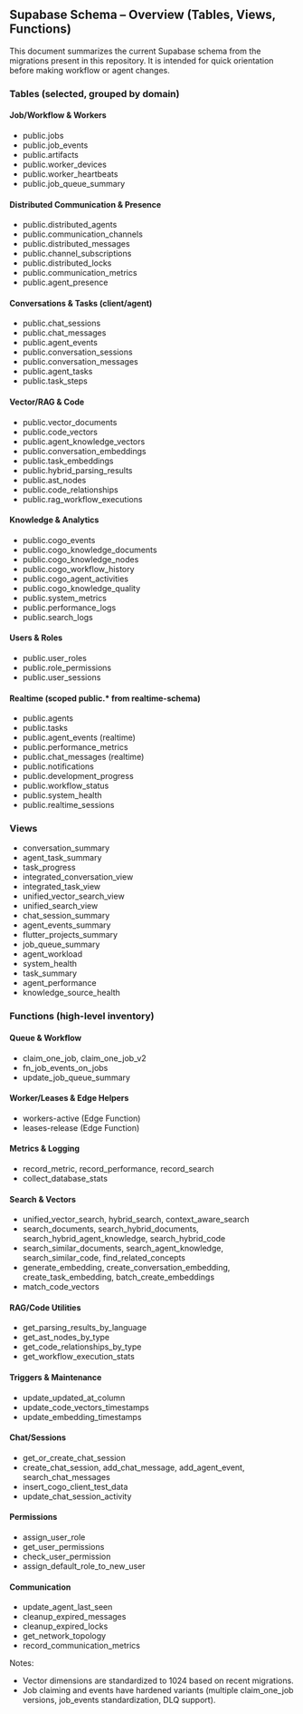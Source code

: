 ## Supabase Schema – Overview (Tables, Views, Functions)

This document summarizes the current Supabase schema from the migrations present in this repository. It is intended for quick orientation before making workflow or agent changes.

### Tables (selected, grouped by domain)

#### Job/Workflow & Workers
- public.jobs
- public.job_events
- public.artifacts
- public.worker_devices
- public.worker_heartbeats
- public.job_queue_summary

#### Distributed Communication & Presence
- public.distributed_agents
- public.communication_channels
- public.distributed_messages
- public.channel_subscriptions
- public.distributed_locks
- public.communication_metrics
- public.agent_presence

#### Conversations & Tasks (client/agent)
- public.chat_sessions
- public.chat_messages
- public.agent_events
- public.conversation_sessions
- public.conversation_messages
- public.agent_tasks
- public.task_steps

#### Vector/RAG & Code
- public.vector_documents
- public.code_vectors
- public.agent_knowledge_vectors
- public.conversation_embeddings
- public.task_embeddings
- public.hybrid_parsing_results
- public.ast_nodes
- public.code_relationships
- public.rag_workflow_executions

#### Knowledge & Analytics
- public.cogo_events
- public.cogo_knowledge_documents
- public.cogo_knowledge_nodes
- public.cogo_workflow_history
- public.cogo_agent_activities
- public.cogo_knowledge_quality
- public.system_metrics
- public.performance_logs
- public.search_logs

#### Users & Roles
- public.user_roles
- public.role_permissions
- public.user_sessions

#### Realtime (scoped public.* from realtime-schema)
- public.agents
- public.tasks
- public.agent_events (realtime)
- public.performance_metrics
- public.chat_messages (realtime)
- public.notifications
- public.development_progress
- public.workflow_status
- public.system_health
- public.realtime_sessions

### Views
- conversation_summary
- agent_task_summary
- task_progress
- integrated_conversation_view
- integrated_task_view
- unified_vector_search_view
- unified_search_view
- chat_session_summary
- agent_events_summary
- flutter_projects_summary
- job_queue_summary
- agent_workload
- system_health
- task_summary
- agent_performance
- knowledge_source_health

### Functions (high-level inventory)

#### Queue & Workflow
- claim_one_job, claim_one_job_v2
- fn_job_events_on_jobs
- update_job_queue_summary

#### Worker/Leases & Edge Helpers
- workers-active (Edge Function)
- leases-release (Edge Function)

#### Metrics & Logging
- record_metric, record_performance, record_search
- collect_database_stats

#### Search & Vectors
- unified_vector_search, hybrid_search, context_aware_search
- search_documents, search_hybrid_documents, search_hybrid_agent_knowledge, search_hybrid_code
- search_similar_documents, search_agent_knowledge, search_similar_code, find_related_concepts
- generate_embedding, create_conversation_embedding, create_task_embedding, batch_create_embeddings
- match_code_vectors

#### RAG/Code Utilities
- get_parsing_results_by_language
- get_ast_nodes_by_type
- get_code_relationships_by_type
- get_workflow_execution_stats

#### Triggers & Maintenance
- update_updated_at_column
- update_code_vectors_timestamps
- update_embedding_timestamps

#### Chat/Sessions
- get_or_create_chat_session
- create_chat_session, add_chat_message, add_agent_event, search_chat_messages
- insert_cogo_client_test_data
- update_chat_session_activity

#### Permissions
- assign_user_role
- get_user_permissions
- check_user_permission
- assign_default_role_to_new_user

#### Communication
- update_agent_last_seen
- cleanup_expired_messages
- cleanup_expired_locks
- get_network_topology
- record_communication_metrics

Notes:
- Vector dimensions are standardized to 1024 based on recent migrations.
- Job claiming and events have hardened variants (multiple claim_one_job versions, job_events standardization, DLQ support).


